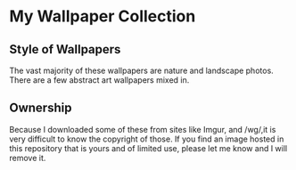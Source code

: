 # My Wallpaper Collection

## Style of Wallpapers

The vast majority of these wallpapers are nature and landscape photos.  There are a few abstract art wallpapers mixed in.

## Ownership

Because I downloaded some of these from sites like Imgur, and /wg/,it is very difficult to know the copyright of those. If you find an image hosted in this repository that is yours and of limited use, please let me know and I will remove it.
